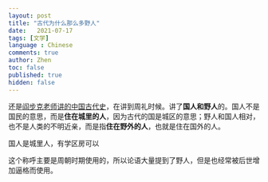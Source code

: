 ```yaml
---
layout: post
title: "古代为什么那么多野人"
date:   2021-07-17
tags: [文学]
language : Chinese
comments: true
author: Zhen
toc: false
published: true
hidden: false
---
```

还是[阎步克老师讲的中国古代史](https://youtu.be/qX3z3Gij_XY)，在讲到周礼时候。讲了**国人和野人**的。国人不是国民的意思，而是**住在城里的人**，因为古代的国是城区的意思；野人和国人相对，也不是人类的不明近亲，而是指**住在野外的人**，也就是住在国外的人。

国人是城里人，有学区房可以



这个称呼主要是周朝时期使用的，所以论语大量提到了野人，但是也经常被后世增加逼格而使用。






<!--stackedit_data:
eyJoaXN0b3J5IjpbMTYwMDAzODk3NF19
-->